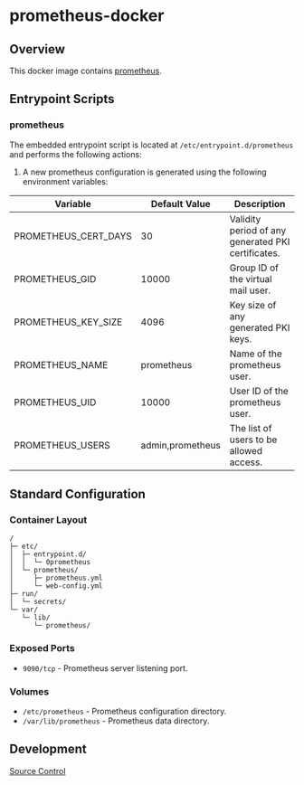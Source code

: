 # prometheus-docker

## Overview

This docker image contains [prometheus](https://prometheus.io/).

## Entrypoint Scripts

### prometheus

The embedded entrypoint script is located at `/etc/entrypoint.d/prometheus` and performs the following actions:

1. A new prometheus configuration is generated using the following environment variables:

 | Variable | Default Value | Description |
 | ---------| ------------- | ----------- |
 | PROMETHEUS_CERT_DAYS | 30 | Validity period of any generated PKI certificates. |
 | PROMETHEUS_GID | 10000 | Group ID of the virtual mail user. |
 | PROMETHEUS_KEY_SIZE | 4096 | Key size of any generated PKI keys. |
 | PROMETHEUS_NAME | prometheus | Name of the prometheus user. |
 | PROMETHEUS_UID | 10000 | User ID of the prometheus user. |
 | PROMETHEUS_USERS| admin,prometheus | The list of users to be allowed access. |

## Standard Configuration

### Container Layout

```
/
├─ etc/
│  ├─ entrypoint.d/
│  │  └─ 0prometheus
│  └─ prometheus/
│     ├─ prometheus.yml
│     └─ web-config.yml
├─ run/
│  └─ secrets/
└─ var/
   └─ lib/
      └─ prometheus/
```

### Exposed Ports

* `9090/tcp` - Prometheus server listening port.

### Volumes

* `/etc/prometheus` - Prometheus configuration directory.
* `/var/lib/prometheus` - Prometheus data directory.

## Development

[Source Control](https://github.com/crashvb/prometheus-docker)

